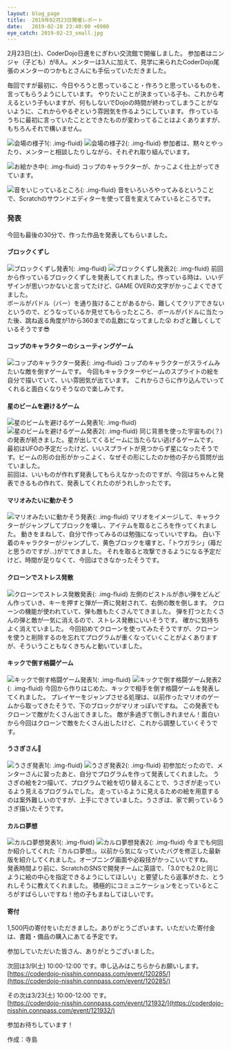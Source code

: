 ```yaml
---
layout: blog_page
title:  2019年02月23日開催レポート
date:   2019-02-28 23:40:00 +0900
eye_catch: 2019-02-23_small.jpg
---
```


2月23日(土)、CoderDojo日進をにぎわい交流館で開催しました。
参加者はニンジャ（子ども）が8人。メンターは3人に加えて、見学に来られたCoderDojo尾張のメンターのつかもとさんにも手伝っていただきました。

毎回ですが最初に、今日やろうと思っていること・作ろうと思っているものを、言ってもらうようにしています。
やりたいことが決まっている子も、これから考えるという子もいますが、何もしないでDojoの時間が終わってしまうことがないように、これからやるぞという雰囲気を作るようにしています。
作っているうちに最初に言っていたこととできたものが変わってることはよくありますが、もちろんそれで構いません。

![会場の様子1](/assets/img/2019-02-23_0-1.jpg){: .img-fluid}
![会場の様子2](/assets/img/2019-02-23_0-2.jpg){: .img-fluid}
参加者は、黙々とやったり、メンターと相談したりしながら、それぞれ取り組んでいます。

![お絵かき中](/assets/img/2019-02-23_2-2.jpg){: .img-fluid}
コップのキャラクターが、かっこよく仕上がってきています。

![音をいじっているところ](/assets/img/2019-02-23_5-2.jpg){: .img-fluid}
音をいろいろやってみるということで、Scratchのサウンドエディターを使って音を変えてみているところです。

### 発表
今回も最後の30分で、作った作品を発表してもらいました。

#### ブロックくずし
![ブロックくずし発表1](/assets/img/2019-02-23_1-1.jpg){: .img-fluid}
![ブロックくずし発表2](/assets/img/2019-02-23_1-2.jpg){: .img-fluid}
前回から作っているブロックくずしを発表してくれました。作っている時は、いいデザインが思いつかないと言ってたけど、GAME OVERの文字がかっこよくできてました。<br />
ボールがパドル（バー）を通り抜けることがあるから、難しくてクリアできないというので、どうなっているか見せてもらったところ、ボールがパドルに当たった後、跳ね返る角度が1から360までの乱数になってました:astonished:
わざと難しくしているそうです:sunglasses:

#### コップのキャラクターのシューティングゲーム
![コップのキャラクター発表](/assets/img/2019-02-23_2-1.jpg){: .img-fluid}
コップのキャラクターがスライムみたいな敵を倒すゲームです。
今回もキャラクターやビームのスプライトの絵を自分で描いていて、いい雰囲気が出ています。
これからさらに作り込んでいってくれると面白くなりそうなので楽しみです。

#### 星のビームを避けるゲーム
![星のビームを避けるゲーム発表1](/assets/img/2019-02-23_3-1.jpg){: .img-fluid}
![星のビームを避けるゲーム発表2](/assets/img/2019-02-23_3-2.jpg){: .img-fluid}
同じ背景を使った宇宙もの(？)の発表が続きました。星が出してくるビームに当たらない逃げるゲームです。
最初はUFOの予定だったけど、いいスプライトが見つからず星になったそうです。ビームの形の台形がかっこよく、なぜその形にしたのか他の子から質問が出ていました。<br />
前回は、いいものが作れず発表してもらえなかったのですが、今回はちゃんと発表できるもの作れて、発表してくれたのがうれしかったです。

#### マリオみたいに動かそう
![マリオみたいに動かそう発表](/assets/img/2019-02-23_4-1.jpg){: .img-fluid}
マリオをイメージして、キャラクターがジャンプしてブロックを壊し、アイテムを取るところを作ってくれました。
動きをまねして、自分で作ってみるのは勉強になっていいですね。
白い下着のキャラクターがジャンプして、黄色ブロックを壊すと、「トウガラシ」(苺だと思うのですが...)がでてきました。
それを取ると攻撃できるようになる予定だけど、時間が足りなくて、今回はできなかったそうです。

#### クローンでストレス発散
![クローンでストレス発散発表](/assets/img/2019-02-23_5-1.jpg){: .img-fluid}
左側のピストルが赤い弾をどんどん作っていき、キーを押すと弾が一斉に発射されて、右側の敵を倒します。
クローンの機能が使われていて、弾も敵もたくさんでてきました。
弾を打つとたくさんの弾と敵が一気に消えるので、ストレス発散にいいそうです。
確かに気持ちよく消えていました。
今回初めてクローンを使ってみたそうですが、クローンを使うと削除するのを忘れてプログラムが重くなっていくことがよくありますが、そういうこともなくきちんと動いていました。

#### キックで倒す格闘ゲーム
![キックで倒す格闘ゲーム発表1](/assets/img/2019-02-23_6-1.jpg){: .img-fluid}
![キックで倒す格闘ゲーム発表2](/assets/img/2019-02-23_6-2.jpg){: .img-fluid}
今回から作りはじめた、キックで相手を倒す格闘ゲームを発表してくれました。
プレイヤーをジャンプさせる処理は、以前作ったマリオのゲームから取ってきたそうで、下のブロックがマリオっぽいですね。
この発表でもクローンで敵がたくさん出てきました。
敵が多過ぎて倒しきれません！面白いから今回はクローンで敵をたくさん出したけど、これから調整していくそうです。

#### うさぎさん:rabbit:
![うさぎ発表1](/assets/img/2019-02-23_7-1.jpg){: .img-fluid}
![うさぎ発表2](/assets/img/2019-02-23_7-2.jpg){: .img-fluid}
初参加だったので、メンターさんに習ったあと、自分でプログラムを作って発表してくれました。
うさぎの絵を2つ描いて、プログラムで絵を切り替えることで、うさぎが走っているよう見えるプログラムでした。
走っているように見えるための絵を用意するのは案外難しいのですが、上手にできていました。うさぎは、家で飼っているうさぎ描いたそうです。

#### カルロ夢想
![カルロ夢想発表1](/assets/img/2019-02-23_8-1.jpg){: .img-fluid}
![カルロ夢想発表2](/assets/img/2019-02-23_8-2.jpg){: .img-fluid}
今までも何回か紹介してくれた『カルロ夢想』。以前から気になっていたバグを修正した最新版を紹介してくれました。オープニング画面や必殺技がかっこいいですね。<br />
発表時間より前に、ScratchのSNSで開発チームに英語で、「3.0でも2.0と同じように絵の中心を指定できるようにしてほしい」と要望したら返事がきた、とうれしそうに教えてくれました。
積極的にコミュニケーションをとっているところがすばらしいですね！他の子もまねしてほしいです。

#### 寄付
1,500円の寄付をいただきました。ありがとうございます。いただいた寄付金は、書籍・備品の購入にあてる予定です。

参加していただいた皆さん、ありがとうございました。

次回は3/9(土) 10:00-12:00 です。申し込みはこちらからお願いします。<br />
[https://coderdojo-nisshin.connpass.com/event/120285/](https://coderdojo-nisshin.connpass.com/event/120285/)<br />

その次は3/23(土) 10:00-12:00 です。<br />
[https://coderdojo-nisshin.connpass.com/event/121932/](https://coderdojo-nisshin.connpass.com/event/121932/)<br />

参加お待ちしています！

作成：寺島

